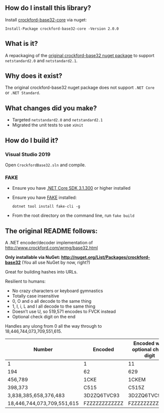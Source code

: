 ## How do I install this library?

Install [crockford-base32-core](https://www.nuget.org/packages/crockford-base32-core/) via nuget:

```
Install-Package crockford-base32-core -Version 2.0.0
```

## What is it?

A repackaging of the [original crockford-base32 nuget package](https://www.nuget.org/packages/crockford-base32) to support `netstandard2.0` and `netstandard2.1`.

## Why does it exist?

The original crockford-base32 nuget package does not support `.NET Core` or `.NET Standard`.

## What changes did you make?

* Targeted `netstandard2.0` and `netstandard2.1`
* Migrated the unit tests to use `xUnit`

## How do I build it?

### Visual Studio 2019

Open `CrockfordBase32.sln` and compile.

### FAKE

* Ensure you have [.NET Core SDK 3.1.300](https://dotnet.microsoft.com/download) or higher installed
* Ensure you have [FAKE](https://fake.build/) installed:

  ```
  dotnet tool install fake-cli -g
  ```
* From the root directory on the command line, run `fake build`


## The original README follows:

A .NET encoder/decoder implementation of http://www.crockford.com/wrmg/base32.html

**Only installable via NuGet: http://nuget.org/List/Packages/crockford-base32** (You all use NuGet by now, right?)

Great for building hashes into URLs.

Resilient to humans:

* No crazy characters or keyboard gymnastics
* Totally case insensitive
* 0, O and o all decode to the same thing
* 1, I, i, L and l all decode to the same thing
* Doesn’t use U, so 519,571 encodes to FVCK instead
* Optional check digit on the end

Handles any ulong from 0 all the way through to 18,446,744,073,709,551,615.

 **Number** | **Encoded** | **Encoded with optional check digit**
--- | --- | ---
1 | 1 | 11
194 | 62 |629
456,789 | 1CKE |1CKEM
398,373 | C515 | C515Z
3,838,385,658,376,483 | 3D2ZQ6TVC93 | 3D2ZQ6TVC935
18,446,744,073,709,551,615 | FZZZZZZZZZZZZ | FZZZZZZZZZZZZB
